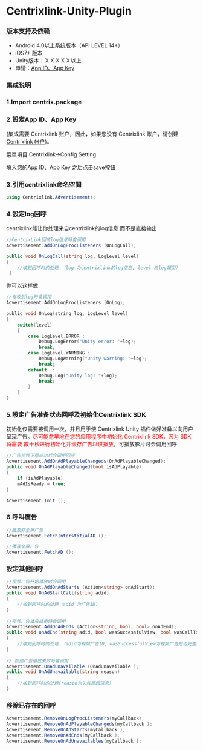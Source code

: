 # Centrixlink-Unity-Plugin

### 版本支持及依赖

* Android 4.0以上系统版本（API LEVEL 14+）
* iOS7+ 版本
* Unity版本：ＸＸＸＸＸ以上
* 申请：[App ID、App Key](https://dashboard.centrixlink.com/login)

### 集成说明

### 1.Import centrix.package

### 2.設定App ID、App Key
(集成需要 Centrixlink 账户，因此，如果您没有 Centrixlink 账户，请创建 [Centrixlink 帐户)](https://dashboard.centrixlink.com/login)。

菜單項目 Centrixlink->Config Setting

填入您的App ID、App Key 之后点击save按钮
### 3.引用centrixlink命名空間
``` C#
using Centrixlink.Advertisements;
```
### 4.設定log回呼
centrixlink能让你处理来自centrixlink的log信息 而不是直接输出
```	C#
//CentrixLink回传log信息時會调用
Advertisement.AddOnLogProcListeners (OnLogCall);

public void OnLogCall(string log, LogLevel level)
{
	//收到回呼时的处理 （log 为centrixlink的log信息, level 為log類型）
 }
```
你可以这样做
```	C
//有收到log時會调用
Advertisement.AddOnLogProcListeners (OnLog);

public void OnLog(string log, LogLevel level)
{
	switch(level)
	{
		case LogLevel.ERROR :
			Debug.LogError("Unity error: "+log);
			break;
		case LogLevel.WARNING :
			Debug.LogWarning("Unity warning: "+log);
			break;
		default  :
			Debug.Log("Unity log: "+log);
			break;
		}
	}
}
```
### 5.設定广告准备状态回呼及初始化Centrixlink SDK
初始化仅需要被调用一次，并且用于使 Centrixlink Unity 插件做好准备以向用户呈现广告。<font color="red">尽可能愈早地在您的应用程序中初始化 Centrixlink SDK，因为 SDK 将需要 數十秒进行初始化并缓存广告以供播放</font>，可播放影片时会调用回呼

``` C#
//广告视频下载成功后会调用回呼
Advertisement.AddOnAdPlayableChangeds(OnAdPlayableChanged);
public void OnAdPlayableChanged(bool isAdPlayable)
{
	if (isAdPlayable)
	mAdIsReady = true;
}

Advertisement.Init ();
```


### 6.呼叫廣告
``` C#
//播放非全屏广告
Advertisement.FetchInterstitialAD ();

//播放全屏广告
Advertisement.FetchAD ();

```


### 設定其他回呼
``` C#
//视频广告开始播放时会调用
Advertisement.AddOnAdStarts (Action<string> onAdStart);
public void OnAdStartCall(string adid)
{
	//收到回呼时的处理（adid 为广告ID）
}
    
//视频广告播放結束時會调用
Advertisement.AddOnAdEnds (Action<string, bool, bool> onAdEnd);
public void onAdEnd(string adid, bool wasSuccessfulView, bool wasCallToActionClicked)
{
	//收到回呼时的处理 （adid为视频广告ID, wasSuccessfulView为视频广告是否完整播放，wasCallToActionClicked为是否点击了视频广告）
}
 
// 视频广告播放失败時會调用
Advertisement.OnAdUnavailable (OnAdUnavailable );
public void OnAdUnavailable(string reason)
{
	//收到回呼时的处理(reason为失败原因信息）
}
```

### 移除已存在的回呼
``` C#
Advertisement.RemoveOnLogProcListeners(myCallback);
Advertisement.RemoveOnAdPlayableChangeds(myCallback );
Advertisement.RemoveOnAdStarts(myCallback );
Advertisement.RemoveOnAdEnds(myCallback );
Advertisement.RemoveOnAdUnavailables(myCallback );
```
